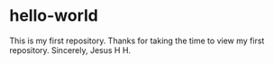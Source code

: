 # hello-world
This is my first repository. Thanks for taking the time to view my first repository. Sincerely, Jesus H H.
